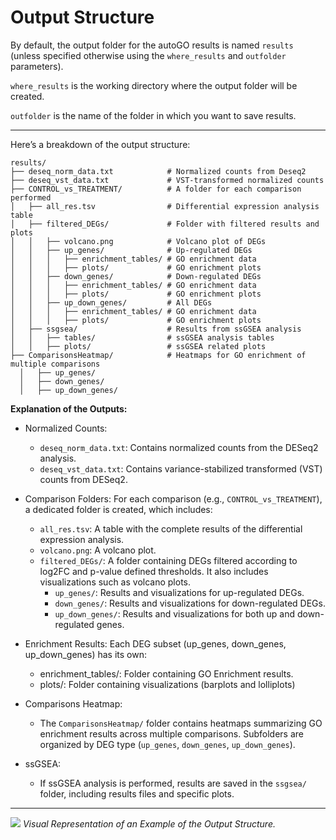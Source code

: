 # Output Structure

By default, the output folder for the autoGO results is named `results` (unless specified otherwise using the `where_results` and `outfolder` parameters).

`where_results` is the working directory where the output folder will be created.

`outfolder` is the name of the folder in which you want to save results. 

---

Here’s a breakdown of the output structure:


```
results/
├── deseq_norm_data.txt            # Normalized counts from Deseq2
├── deseq_vst_data.txt             # VST-transformed normalized counts
├── CONTROL_vs_TREATMENT/          # A folder for each comparison performed
│   ├── all_res.tsv                # Differential expression analysis table
│   ├── filtered_DEGs/             # Folder with filtered results and plots
│   │   ├── volcano.png            # Volcano plot of DEGs
│   │   ├── up_genes/              # Up-regulated DEGs 
│   │   │   ├── enrichment_tables/ # GO enrichment data
│   │   │   ├── plots/             # GO enrichment plots 
│   │   ├── down_genes/            # Down-regulated DEGs 
│   │   │   ├── enrichment_tables/ # GO enrichment data
│   │   │   ├── plots/             # GO enrichment plots 
│   │   ├── up_down_genes/         # All DEGs
│   │   │   ├── enrichment_tables/ # GO enrichment data
│   │   │   ├── plots/             # GO enrichment plots 
│   ├── ssgsea/                    # Results from ssGSEA analysis
│   │   ├── tables/                # ssGSEA analysis tables
│   │   ├── plots/                 # ssGSEA related plots
├── ComparisonsHeatmap/            # Heatmaps for GO enrichment of multiple comparisons
  │   ├── up_genes/                 
  │   ├── down_genes/ 
  │   ├── up_down_genes/ 
```


**Explanation of the Outputs:**
  
- Normalized Counts: 
   - `deseq_norm_data.txt`: Contains normalized counts from the DESeq2 analysis.
   - `deseq_vst_data.txt`: Contains variance-stabilized transformed (VST) counts from DESeq2.


- Comparison Folders: 
   For each comparison (e.g., `CONTROL_vs_TREATMENT`), a dedicated folder is created, which includes:
     - `all_res.tsv`: A table with the complete results of the differential expression analysis.
     - `volcano.png`: A volcano plot.
     - `filtered_DEGs/`: A folder containing DEGs filtered according to log2FC and p-value defined thresholds. It also includes visualizations such as volcano plots.
       - `up_genes/`: Results and visualizations for up-regulated DEGs.
       - `down_genes/`: Results and visualizations for down-regulated DEGs.
       - `up_down_genes/`: Results and visualizations for both up and down-regulated genes.


- Enrichment Results:
  Each DEG subset (up_genes, down_genes, up_down_genes) has its own:
  - enrichment_tables/: Folder containing GO Enrichment results.
  - plots/: Folder containing visualizations (barplots and lolliplots)


- Comparisons Heatmap:
  - The `ComparisonsHeatmap/` folder contains heatmaps summarizing GO enrichment results across multiple comparisons. Subfolders are organized by DEG type (`up_genes`, `down_genes`, `up_down_genes`).


- ssGSEA: 
  - If ssGSEA analysis is performed, results are saved in the `ssgsea/` folder, including results files and specific plots.

---

![](/Users/antocruo/Downloads/Unknown-2.png)
*Visual Representation of an Example of the Output Structure.*